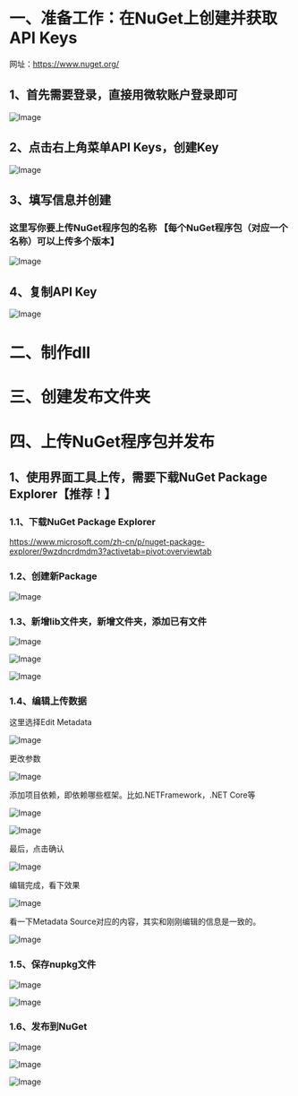 # 一、准备工作：在NuGet上创建并获取API Keys
网址：https://www.nuget.org/
## 1、首先需要登录，直接用微软账户登录即可

![Image](https://github.com/user-attachments/assets/788785ad-c1de-4563-bc36-b148ef2eee76)


## 2、点击右上角菜单API Keys，创建Key

![Image](https://github.com/user-attachments/assets/e2df67b6-7cb2-402f-ad50-416b63ca4ab2)

## 3、填写信息并创建
### 这里写你要上传NuGet程序包的名称 【每个NuGet程序包（对应一个名称）可以上传多个版本】

![Image](https://github.com/user-attachments/assets/429e8bf9-cb72-4b9c-8af8-986452a2ffd1)

## 4、复制API Key

![Image](https://github.com/user-attachments/assets/dd846f0c-3b31-48f0-9691-00fbc80d3910)


# 二、制作dll


# 三、创建发布文件夹


# 四、上传NuGet程序包并发布

## 1、使用界面工具上传，需要下载NuGet Package Explorer【推荐！】
### 1.1、下载NuGet Package Explorer
https://www.microsoft.com/zh-cn/p/nuget-package-explorer/9wzdncrdmdm3?activetab=pivot:overviewtab

### 1.2、创建新Package

![Image](https://github.com/user-attachments/assets/a3df5d18-399a-4e0b-9c92-724b1cdf12c2)


### 1.3、新增lib文件夹，新增文件夹，添加已有文件

![Image](https://github.com/user-attachments/assets/dda4b916-6e11-45a8-adfd-7f21d3d2bce1)

![Image](https://github.com/user-attachments/assets/79735f97-ce8c-450e-8b34-c7cd5f494b7f)

![Image](https://github.com/user-attachments/assets/2dc92730-433e-45e9-be7f-2de1b0eb49f0)


### 1.4、编辑上传数据

这里选择Edit Metadata

![Image](https://github.com/user-attachments/assets/9036c5a0-5968-40ae-a384-56d5294a0b7e)

更改参数

![Image](https://github.com/user-attachments/assets/b4f4938e-40e9-409f-aaa3-1907c84a0323)

添加项目依赖，即依赖哪些框架。比如.NETFramework，.NET Core等

![Image](https://github.com/user-attachments/assets/305b8fb9-d513-4d69-a684-5faf9af8d0f4)

![Image](https://github.com/user-attachments/assets/6d6d9cd9-73e6-438a-a209-d68dd228a237)

最后，点击确认

![Image](https://github.com/user-attachments/assets/3d8f969a-cd57-4d4c-aeb7-9f7e9edba939)

编辑完成，看下效果

![Image](https://github.com/user-attachments/assets/e892341c-16cb-4f89-8068-6f15fa91d600)

看一下Metadata Source对应的内容，其实和刚刚编辑的信息是一致的。

![Image](https://github.com/user-attachments/assets/55ff933f-fea4-4332-b27b-a0e69595185d)


### 1.5、保存nupkg文件

![Image](https://github.com/user-attachments/assets/a6fea6d9-5e5e-464c-a41c-da7a8704ae88)

![Image](https://github.com/user-attachments/assets/40e48a77-6e08-4bc6-aff5-f76e520fb630)


### 1.6、发布到NuGet

![Image](https://github.com/user-attachments/assets/9fd90acc-a18a-466a-885c-3c0aa0fb76ca)

![Image](https://github.com/user-attachments/assets/d5600d57-e303-4735-807a-5749fcac860f)

![Image](https://github.com/user-attachments/assets/1d8f9123-3746-4056-838b-afaf287a6718)
